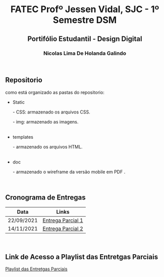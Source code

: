 <h1 align = center>FATEC Profº Jessen Vidal, SJC - 1º Semestre DSM</h1>

<h2 align = center>Portifólio Estudantil - Design Digital</h2>

<h3 align = center> Nicolas Lima De Holanda Galindo</h3>

<br>
<h2>Repositorio</h2>

<p>como está organizado as pastas do repositorio:</p>

<ul>
  <li>Static</li>
  <p> - CSS: armazenado os arquivos CSS. </p>
  <p> - img: armazenado as imagens. </p>
  
  <br>
  <li>templates</li>
  <p> - armazenado os arquivos HTML. </p>
  <br>
  <li>doc</li>
  <p> - armazenado o wireframe da versão mobile em PDF . </p>
</ul>
<br>


## Cronograma de Entregas

| Data | Links |
| ------ | ------ |
|    22/09/2021    |[Entrega Parcial 1](https://github.com/Nicolas734/Portifolio---Design-Digital/releases/tag/V.1.0)|
|    14/11/2021    |[Entrega Parcial 2]()|

<div>
  <br>
  <h2>Link de Acesso a Playlist das Entretgas Parciais</h2>

  
 [Playlist das Entretgas Parciais](https://www.youtube.com/playlist?list=PLG6ZWbdTg-lvJyPPucsNLlyyk7xl1xXrW)
 
  
</div>
